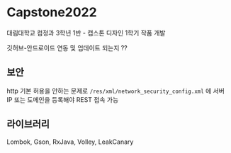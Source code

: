# Capstone2022
대림대학교 컴정과 3학년 1반 - 캡스톤 디자인 1학기 작품 개발

깃허브-안드로이드 연동 및 업데이트 되는지 ??

## 보안
http 기본 허용을 안하는 문제로 `/res/xml/network_security_config.xml` 에 서버 IP 또는 도메인을 등록해야 REST 접속 가능

## 라이브러리
Lombok, Gson, RxJava, Volley, LeakCanary